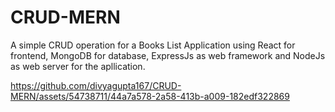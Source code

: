 # CRUD-MERN

A simple CRUD operation for a Books List Application using React for frontend, MongoDB for database, ExpressJs as web framework and NodeJs as web server for the apllication.




https://github.com/divyagupta167/CRUD-MERN/assets/54738711/44a7a578-2a58-413b-a009-182edf322869


